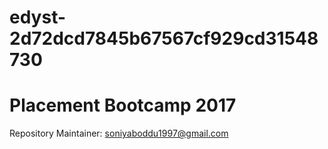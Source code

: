 # edyst-2d72dcd7845b67567cf929cd31548730
# Placement Bootcamp 2017
Repository Maintainer: soniyaboddu1997@gmail.com
